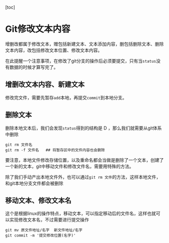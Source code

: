 [toc]

Git修改文本内容
===
增删改都属于修改文本，赠包括新建文本、文本添加内容，删包括删除文本、删除文本内容，改包括修改文本位置、修改文本内容。

在此提醒一个注意事项，在修改了git分支的操作后必须要提交，只有当`status`没有数据的时候才算写完了。

## 增删改文本内容、新建文本
修改完文件，需要先暂存`add`本地，再提交`commit`到本地分支。

## 删除文本
删除本地文本后，我们会发现`status`得到的结构是 D ，那么我们就需要从git体系中删除

```
git rm 文件名
git rm -f 文件名   ## 将暂存区中的文件内容也会删除
```
要注意，本地文件修改存储位置，以及重命名都会当做是删除了一个文本，创建了一个新的文本，git中移动文件和修改文件名，需要用特殊的方法。

除了我们手动产出本地文件外，也可以通过`git rm 文件`的方法，这样本地文件，和git本地分支文件都会被删除

## 移动文本、修改文本名
这个是根据linux的操作特点，移动文本，可以指定移动后的文件名，这样也就可以实现修改文本名，不过需要进行提交操作

```
git mv 原文件地址/名字  新文件地址/名字
git commit -m '提交修改位置(名字)'
```

